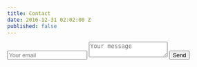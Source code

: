 ```yaml
---
title: Contact
date: 2016-12-31 02:02:00 Z
published: false
---
```


<script async custom-element="amp-form" src="https://cdn.ampproject.org/v0/amp-form-0.1.js"></script>

<form method="POST" action-xhr="https://formspree.io/hitech126@gmail.com" target="_blank">
  <input type="email" name="email" placeholder="Your email">
  <textarea name="message" placeholder="Your message"></textarea>
  <button type="submit">Send</button>
</form>